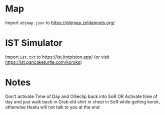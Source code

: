 # Map

Import `objmap.json` to https://objmap.zeldamods.org/

# IST Simulator

Import `ist.txt` to https://ist.itntpiston.app/ (or visit https://ist.pancaketurtle.com/koroks)

# Notes

Don't activate Time of Day and Ollieclip back into SoR OR Activate time of day and just walk back in
Grab old shirt in chest in SoR while getting korok, otherwise Hestu will not talk to you at the end
